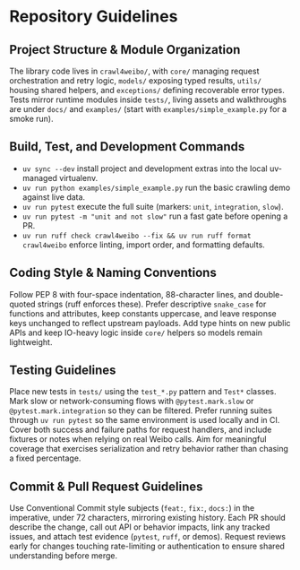 # Repository Guidelines

## Project Structure & Module Organization
The library code lives in `crawl4weibo/`, with `core/` managing request orchestration and retry logic, `models/` exposing typed results, `utils/` housing shared helpers, and `exceptions/` defining recoverable error types. Tests mirror runtime modules inside `tests/`, living assets and walkthroughs are under `docs/` and `examples/` (start with `examples/simple_example.py` for a smoke run).

## Build, Test, and Development Commands
- `uv sync --dev` install project and development extras into the local uv-managed virtualenv.
- `uv run python examples/simple_example.py` run the basic crawling demo against live data.
- `uv run pytest` execute the full suite (markers: `unit`, `integration`, `slow`).
- `uv run pytest -m "unit and not slow"` run a fast gate before opening a PR.
- `uv run ruff check crawl4weibo --fix && uv run ruff format crawl4weibo` enforce linting, import order, and formatting defaults.

## Coding Style & Naming Conventions
Follow PEP 8 with four-space indentation, 88-character lines, and double-quoted strings (ruff enforces these). Prefer descriptive `snake_case` for functions and attributes, keep constants uppercase, and leave response keys unchanged to reflect upstream payloads. Add type hints on new public APIs and keep IO-heavy logic inside `core/` helpers so models remain lightweight.

## Testing Guidelines
Place new tests in `tests/` using the `test_*.py` pattern and `Test*` classes. Mark slow or network-consuming flows with `@pytest.mark.slow` or `@pytest.mark.integration` so they can be filtered. Prefer running suites through `uv run pytest` so the same environment is used locally and in CI. Cover both success and failure paths for request handlers, and include fixtures or notes when relying on real Weibo calls. Aim for meaningful coverage that exercises serialization and retry behavior rather than chasing a fixed percentage.

## Commit & Pull Request Guidelines
Use Conventional Commit style subjects (`feat:`, `fix:`, `docs:`) in the imperative, under 72 characters, mirroring existing history. Each PR should describe the change, call out API or behavior impacts, link any tracked issues, and attach test evidence (`pytest`, `ruff`, or demos). Request reviews early for changes touching rate-limiting or authentication to ensure shared understanding before merge.
